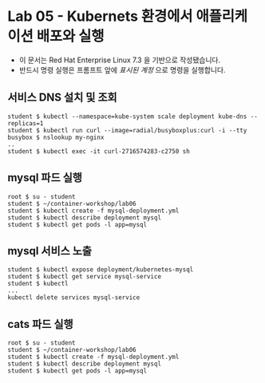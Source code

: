Lab 05 - Kubernets 환경에서 애플리케이션 배포와 실행
===

* 이 문서는 Red Hat Enterprise Linux 7.3 을 기반으로 작성됐습니다.
* 반드시 명령 실행은 프롬프트 앞에 *표시된 계정* 으로 명령을 실행합니다.  

## 서비스 DNS 설치 및 조회 
```
student $ kubectl --namespace=kube-system scale deployment kube-dns --replicas=1
student $ kubectl run curl --image=radial/busyboxplus:curl -i --tty
busybox $ nslookup my-nginx
..
student $ kubectl exec -it curl-2716574283-c2750 sh
```

## mysql 파드 실행

```
root $ su - student
student $ ~/container-workshop/lab06
student $ kubectl create -f mysql-deployment.yml 
student $ kubectl describe deployment mysql
student $ kubectl get pods -l app=mysql
```

## mysql 서비스 노출

```
student $ kubectl expose deployment/kubernetes-mysql
student $ kubectl get service mysql-service
student $ kubectl 
...
kubectl delete services mysql-service

```

## cats 파드 실행

```
root $ su - student
student $ ~/container-workshop/lab06
student $ kubectl create -f mysql-deployment.yml 
student $ kubectl describe deployment mysql
student $ kubectl get pods -l app=mysql
```

